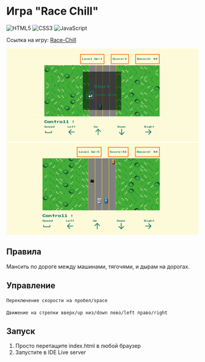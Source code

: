# Игра "Race Chill" 

![HTML5](https://img.shields.io/badge/html5-%23E34F26.svg?style=for-the-badge&logo=html5&logoColor=white)  	![CSS3](https://img.shields.io/badge/css3-%231572B6.svg?style=for-the-badge&logo=css3&logoColor=white) ![JavaScript](https://img.shields.io/badge/javascript-%23323330.svg?style=for-the-badge&logo=javascript&logoColor=%23F7DF1E)

Ссылка на игру: [Race-Chill](https://racechill.netlify.app/)

![start](./doc/img/start.png)
![game](./doc/img/game.png)

## Правила

Мансить по дороге между машинами, тягочями, и дырам на дорогах.

## Управление

    Переключение скорости на пробел/space

    Движение на стрелки вверх/up низ/down лево/left право/right
 
## Запуск 

1. Просто перетащите index.html в любой браузер
2. Запустите в IDE Live server

